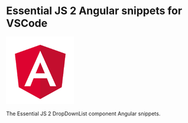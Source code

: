# Essential JS 2 Angular snippets for VSCode

![Angular Logo](./images/angular-logo.png)

The Essential JS 2 DropDownList component Angular snippets.